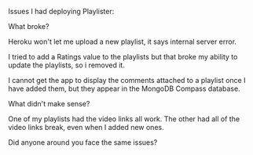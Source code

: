Issues I had deploying Playlister:

What broke?

Heroku won't let me upload a new playlist, it says internal server error.

I tried to add a Ratings value to the playlists but that broke my ability to update the playlists, so i removed it.

I cannot get the app to display the comments attached to a playlist once I have added them, but they appear in the MongoDB Compass database.

What didn't make sense?

One of my playlists had the video links all work. The other had all of the video links break, even when I added new ones.




Did anyone around you face the same issues?

